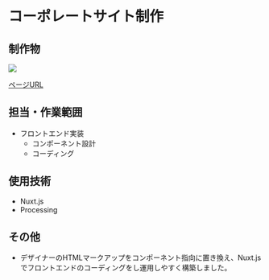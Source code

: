 # コーポレートサイト制作

## 制作物

<img src="https://github.com/isihigameKoudai/koudai-ishigame/blob/master/assets/img/ksr.jpg" />

[ページURL](https://ks-rogers.co.jp/)

## 担当・作業範囲
- フロントエンド実装
	- コンポーネント設計
	- コーディング

## 使用技術
- Nuxt.js
- Processing

## その他
- デザイナーのHTMLマークアップをコンポーネント指向に置き換え、Nuxt.jsでフロントエンドのコーディングをし運用しやすく構築しました。
